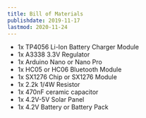 ```yaml
---
title: Bill of Materials
publishdate: 2019-11-17
lastmod: 2020-11-24
---
```


* 1x TP4056 Li-Ion Battery Charger Module
* 1x A3338 3.3V Regulator
* 1x Arduino Nano or Nano Pro
* 1x HC05 or HC06 Bluetooth Module
* 1x SX1276 Chip or SX1276 Module
* 1x 2.2k 1/4W Resistor
* 1x 470nF ceramic capacitor
* 1x 4.2V-5V Solar Panel
* 1x 4.2V Battery or Battery Pack
